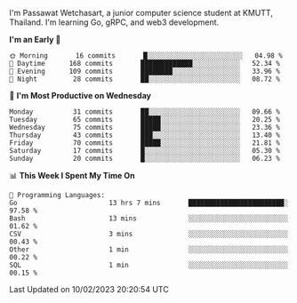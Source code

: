 
I'm Passawat Wetchasart, a junior computer science student at KMUTT, Thailand. I'm learning Go, gRPC, and web3 development.



<!--START_SECTION:waka-->
**I'm an Early 🐤** 

```text
🌞 Morning       16 commits       █░░░░░░░░░░░░░░░░░░░░░░░░   04.98 % 
🌆 Daytime      168 commits       █████████████░░░░░░░░░░░░   52.34 % 
🌃 Evening      109 commits       ████████░░░░░░░░░░░░░░░░░   33.96 % 
🌙 Night         28 commits       ██░░░░░░░░░░░░░░░░░░░░░░░   08.72 % 

```
📅 **I'm Most Productive on Wednesday** 

```text
Monday          31 commits       ██░░░░░░░░░░░░░░░░░░░░░░░   09.66 % 
Tuesday         65 commits       █████░░░░░░░░░░░░░░░░░░░░   20.25 % 
Wednesday       75 commits       █████░░░░░░░░░░░░░░░░░░░░   23.36 % 
Thursday        43 commits       ███░░░░░░░░░░░░░░░░░░░░░░   13.40 % 
Friday          70 commits       █████░░░░░░░░░░░░░░░░░░░░   21.81 % 
Saturday        17 commits       █░░░░░░░░░░░░░░░░░░░░░░░░   05.30 % 
Sunday          20 commits       █░░░░░░░░░░░░░░░░░░░░░░░░   06.23 % 

```


📊 **This Week I Spent My Time On** 

```text
💬 Programming Languages: 
Go                       13 hrs 7 mins       ████████████████████████░   97.58 % 
Bash                     13 mins             ░░░░░░░░░░░░░░░░░░░░░░░░░   01.62 % 
CSV                      3 mins              ░░░░░░░░░░░░░░░░░░░░░░░░░   00.43 % 
Other                    1 min               ░░░░░░░░░░░░░░░░░░░░░░░░░   00.22 % 
SQL                      1 min               ░░░░░░░░░░░░░░░░░░░░░░░░░   00.15 % 

```


 Last Updated on 10/02/2023 20:20:54 UTC
<!--END_SECTION:waka-->

<!--
**markpassawat/markpassawat** is a ✨ _special_ ✨ repository because its `README.md` (this file) appears on your GitHub profile.

Here are some ideas to get you started:

- 🔭 I’m currently working on ...
- 🌱 I’m currently learning ...
- 👯 I’m looking to collaborate on ...
- 🤔 I’m looking for help with ...
- 💬 Ask me about ...
- 📫 How to reach me: ...
- 😄 Pronouns: He/Him
- ⚡ Fun fact: ...
-->
